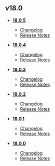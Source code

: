 ## v18.0
* **[18.0.5](18.0.5)**
	* [Changelog](18.0.5/changelog.md)
	* [Release Notes](18.0.5/release_notes.md)

* **[18.0.4](18.0.4)**
	* [Changelog](18.0.4/changelog.md)
	* [Release Notes](18.0.4/release_notes.md)

* **[18.0.3](18.0.3)**
	* [Changelog](18.0.3/changelog.md)
	* [Release Notes](18.0.3/release_notes.md)

* **[18.0.2](18.0.2)**
	* [Changelog](18.0.2/changelog.md)
	* [Release Notes](18.0.2/release_notes.md)

* **[18.0.1](18.0.1)**
	* [Changelog](18.0.1/changelog.md)
	* [Release Notes](18.0.1/release_notes.md)

* **[18.0.0](18.0.0)**
	* [Changelog](18.0.0/changelog.md)
	* [Release Notes](18.0.0/release_notes.md)
